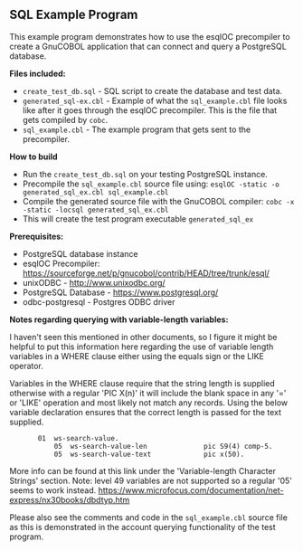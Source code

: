 ## SQL Example Program

This example program demonstrates how to use the esqlOC precompiler to create a GnuCOBOL application that 
can connect and query a PostgreSQL database. 



**Files included:**
* ```create_test_db.sql``` - SQL script to create the database and test data.
* ```generated_sql-ex.cbl``` - Example of what the ```sql_example.cbl``` file looks like after it goes through the esqlOC precompiler. This is the file that gets compiled by ```cobc```.
* ```sql_example.cbl``` - The example program that gets sent to the precompiler.


**How to build**
* Run the ```create_test_db.sql``` on your testing PostgreSQL instance. 
* Precompile the ```sql_example.cbl``` source file using: ```esqlOC -static -o generated_sql_ex.cbl sql_example.cbl```
* Compile the generated source file with the GnuCOBOL compiler: ```cobc -x -static -locsql generated_sql_ex.cbl```
* This will create the test program executable ```generated_sql_ex``` 


**Prerequisites:**
* PostgreSQL database instance
* esqlOC Precompiler:  https://sourceforge.net/p/gnucobol/contrib/HEAD/tree/trunk/esql/
* unixODBC - http://www.unixodbc.org/
* PostgreSQL Database - https://www.postgresql.org/
* odbc-postgresql - Postgres ODBC driver




**Notes regarding querying with variable-length variables:**

I haven't seen this mentioned in other documents, so I figure it might be helpful to put this information here regarding 
the use of variable length variables in a WHERE clause either using the equals sign or the LIKE operator. 


Variables in the WHERE clause require that the string length 
is supplied otherwise with a regular 'PIC X(n)' it will 
include the blank space in any '=' or 'LIKE' operation and 
most likely not match any records. Using the below variable
declaration ensures that the correct length is passed for the
text supplied. 

```
       01  ws-search-value.
           05  ws-search-value-len              pic S9(4) comp-5.
           05  ws-search-value-text             pic x(50).
```

More info can be found at this link under the 'Variable-length
Character Strings' section. Note: level 49 variables are not
supported so a regular '05' seems to work instead.
https://www.microfocus.com/documentation/net-express/nx30books/dbdtyp.htm

Please also see the comments and code in the ```sql_example.cbl``` source file as this is demonstrated in the 
account querying functionality of the test program.

